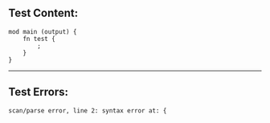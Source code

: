 
Test Content: 
-------------------------
```
mod main (output) {
    fn test {
        ;
    }
}
```
------------------------

Test Errors:
-------------------------
```
scan/parse error, line 2: syntax error at: {
```
